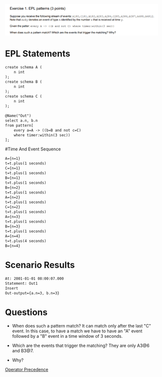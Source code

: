 ![ExerciseText_N1](ExerciseText_N1.png)
# EPL Statements

```
create schema A (
	n int
);
create schema B (
	n int
);
create schema C (
	n int
);

@Name("Out")
select a.n, b.n
from pattern[
	every a=A -> ((b=B and not c=C) 
	where timer:within(3 sec))
];
```

#Time And Event Sequence

```
A={n=1}
t=t.plus(1 seconds)
C={n=1}
t=t.plus(1 seconds)
B={n=1}
t=t.plus(1 seconds)
B={n=2}
t=t.plus(1 seconds)
A={n=2}
t=t.plus(1 seconds)
C={n=2}
t=t.plus(1 seconds)
A={n=3}
t=t.plus(1 seconds)
B={n=3}
t=t.plus(1 seconds)
A={n=4}
t=t.plus(4 seconds)
B={n=4}
```

# Scenario Results

```
At: 2001-01-01 08:00:07.000
Statement: Out1
Insert
Out-output={a.n=3, b.n=3}
```

# Questions

- When does such a pattern match? 
It can match only after the last "C" event.
In this case, to have a match we have to have an "A" event followed by a "B" event in a time window of 3 seconds.

- Which are the events that trigger the matching? 
They are only A3@6 and B3@7.

- Why?

[Operator Precedence](http://esper.espertech.com/release-5.4.0/esper-reference/html/event_patterns.html#pattern-op-precedence)

